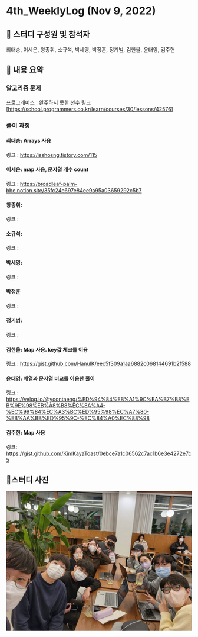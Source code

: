 # 4th_WeeklyLog (Nov 9, 2022) <br>

## 🔻 스터디 구성원 및 참석자 <br>
최태승, 이세은, 왕종휘, 소규석, 박세영, 박정훈, 정기범, 김한울, 윤태영, 김주현


## 🔻 내용 요약 <br>

### 알고리즘 문제

프로그래머스 : 완주하지 못한 선수 링크 [https://school.programmers.co.kr/learn/courses/30/lessons/42576] <br>


### 풀이 과정

#### 최태승: Arrays 사용
링크 : https://isshosng.tistory.com/115

#### 이세은: map 사용, 문자열 개수 count
링크 : https://broadleaf-palm-bbe.notion.site/35fc24e697e84ee9a95a03659292c5b7

#### 왕종휘: 
링크 : 

#### 소규석:
링크 : 

#### 박세영:
링크 :

#### 박정훈
링크 : 

#### 정기범:
링크 : 

#### 김한울: Map 사용. key값 체크를 이용   
링크 : https://gist.github.com/HanulK/eec5f309a1aa6882c068144691b2f588

#### 윤태영: 배열과 문자열 비교를 이용한 풀이
링크 : https://velog.io/@yoontaeng/%ED%94%84%EB%A1%9C%EA%B7%B8%EB%9E%98%EB%A8%B8%EC%8A%A4-%EC%99%84%EC%A3%BC%ED%95%98%EC%A7%80-%EB%AA%BB%ED%95%9C-%EC%84%A0%EC%88%98

#### 김주현: Map 사용
링크: https://gist.github.com/KimKayaToast/0ebce7a1c06562c7ac1b6e3e4272e7c5

## 🔻스터디 사진 <br>
![image](https://github.com/seeun98/codingTestStudy/blob/main/image/KakaoTalk_20221109_203448859_02.jpg)
